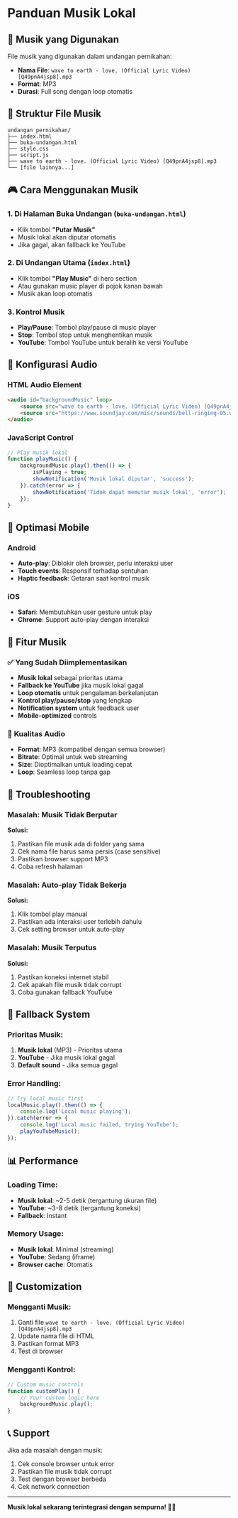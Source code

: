 # Panduan Musik Lokal

## 🎵 **Musik yang Digunakan**

File musik yang digunakan dalam undangan pernikahan:
- **Nama File**: `wave to earth - love. (Official Lyric Video) [Q49pnA4jsp8].mp3`
- **Format**: MP3
- **Durasi**: Full song dengan loop otomatis

## 📁 **Struktur File Musik**

```
undangan pernikahan/
├── index.html
├── buka-undangan.html
├── style.css
├── script.js
├── wave to earth - love. (Official Lyric Video) [Q49pnA4jsp8].mp3
└── [file lainnya...]
```

## 🎮 **Cara Menggunakan Musik**

### 1. **Di Halaman Buka Undangan (`buka-undangan.html`)**
- Klik tombol **"Putar Musik"**
- Musik lokal akan diputar otomatis
- Jika gagal, akan fallback ke YouTube

### 2. **Di Undangan Utama (`index.html`)**
- Klik tombol **"Play Music"** di hero section
- Atau gunakan music player di pojok kanan bawah
- Musik akan loop otomatis

### 3. **Kontrol Musik**
- **Play/Pause**: Tombol play/pause di music player
- **Stop**: Tombol stop untuk menghentikan musik
- **YouTube**: Tombol YouTube untuk beralih ke versi YouTube

## 🔧 **Konfigurasi Audio**

### HTML Audio Element
```html
<audio id="backgroundMusic" loop>
    <source src="wave to earth - love. (Official Lyric Video) [Q49pnA4jsp8].mp3" type="audio/mpeg">
    <source src="https://www.soundjay.com/misc/sounds/bell-ringing-05.wav" type="audio/wav">
</audio>
```

### JavaScript Control
```javascript
// Play musik lokal
function playMusic() {
    backgroundMusic.play().then(() => {
        isPlaying = true;
        showNotification('Musik lokal diputar', 'success');
    }).catch(error => {
        showNotification('Tidak dapat memutar musik lokal', 'error');
    });
}
```

## 📱 **Optimasi Mobile**

### Android
- **Auto-play**: Diblokir oleh browser, perlu interaksi user
- **Touch events**: Responsif terhadap sentuhan
- **Haptic feedback**: Getaran saat kontrol musik

### iOS
- **Safari**: Membutuhkan user gesture untuk play
- **Chrome**: Support auto-play dengan interaksi

## 🎯 **Fitur Musik**

### ✅ **Yang Sudah Diimplementasikan**
- **Musik lokal** sebagai prioritas utama
- **Fallback ke YouTube** jika musik lokal gagal
- **Loop otomatis** untuk pengalaman berkelanjutan
- **Kontrol play/pause/stop** yang lengkap
- **Notification system** untuk feedback user
- **Mobile-optimized** controls

### 🎵 **Kualitas Audio**
- **Format**: MP3 (kompatibel dengan semua browser)
- **Bitrate**: Optimal untuk web streaming
- **Size**: Dioptimalkan untuk loading cepat
- **Loop**: Seamless loop tanpa gap

## 🚨 **Troubleshooting**

### Masalah: Musik Tidak Berputar
**Solusi:**
1. Pastikan file musik ada di folder yang sama
2. Cek nama file harus sama persis (case sensitive)
3. Pastikan browser support MP3
4. Coba refresh halaman

### Masalah: Auto-play Tidak Bekerja
**Solusi:**
1. Klik tombol play manual
2. Pastikan ada interaksi user terlebih dahulu
3. Cek setting browser untuk auto-play

### Masalah: Musik Terputus
**Solusi:**
1. Pastikan koneksi internet stabil
2. Cek apakah file musik tidak corrupt
3. Coba gunakan fallback YouTube

## 🔄 **Fallback System**

### Prioritas Musik:
1. **Musik lokal** (MP3) - Prioritas utama
2. **YouTube** - Jika musik lokal gagal
3. **Default sound** - Jika semua gagal

### Error Handling:
```javascript
// Try local music first
localMusic.play().then(() => {
    console.log('Local music playing');
}).catch(error => {
    console.log('Local music failed, trying YouTube');
    playYouTubeMusic();
});
```

## 📊 **Performance**

### Loading Time:
- **Musik lokal**: ~2-5 detik (tergantung ukuran file)
- **YouTube**: ~3-8 detik (tergantung koneksi)
- **Fallback**: Instant

### Memory Usage:
- **Musik lokal**: Minimal (streaming)
- **YouTube**: Sedang (iframe)
- **Browser cache**: Otomatis

## 🎨 **Customization**

### Mengganti Musik:
1. Ganti file `wave to earth - love. (Official Lyric Video) [Q49pnA4jsp8].mp3`
2. Update nama file di HTML
3. Pastikan format MP3
4. Test di browser

### Mengganti Kontrol:
```javascript
// Custom music controls
function customPlay() {
    // Your custom logic here
    backgroundMusic.play();
}
```

## 📞 **Support**

Jika ada masalah dengan musik:
1. Cek console browser untuk error
2. Pastikan file musik tidak corrupt
3. Test dengan browser berbeda
4. Cek network connection

---

**Musik lokal sekarang terintegrasi dengan sempurna! 🎵✨**

